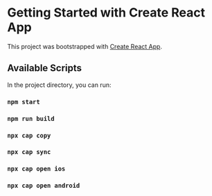 # Getting Started with Create React App

This project was bootstrapped with [Create React App](https://github.com/facebook/create-react-app).

## Available Scripts

In the project directory, you can run:

### `npm start`

### `npm run build`

### `npx cap copy`

### `npx cap sync`

### `npx cap open ios`

### `npx cap open android`

